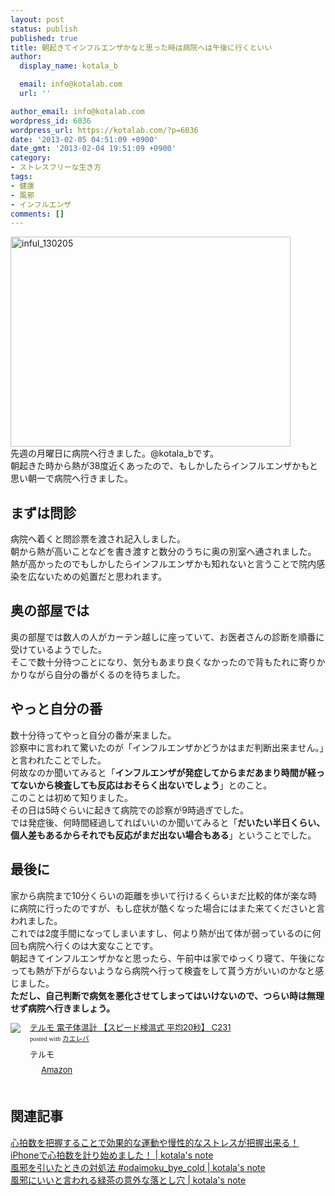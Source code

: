 ```yaml
---
layout: post
status: publish
published: true
title: 朝起きてインフルエンザかなと思った時は病院へは午後に行くといい
author:
  display_name: kotala_b

  email: info@kotalab.com
  url: ''

author_email: info@kotalab.com
wordpress_id: 6036
wordpress_url: https://kotalab.com/?p=6036
date: '2013-02-05 04:51:09 +0900'
date_gmt: '2013-02-04 19:51:09 +0900'
category:
- ストレスフリーな生き方
tags:
- 健康
- 風邪
- インフルエンザ
comments: []
---
```

<p><img src="https://kotalab.com/wp-content/uploads/inful_130205-448x336.jpg" alt="inful_130205" width="448" height="336" class="alignnone size-large wp-image-6040" /><br />
先週の月曜日に病院へ行きました。@kotala_bです。<br />
朝起きた時から熱が38度近くあったので、もしかしたらインフルエンザかもと思い朝一で病院へ行きました。<br />
<!--more--></p>
<h2>まずは問診</h2>
<p>病院へ着くと問診票を渡され記入しました。<br />
朝から熱が高いことなどを書き渡すと数分のうちに奥の別室へ通されました。<br />
熱が高かったのでもしかしたらインフルエンザかも知れないと言うことで院内感染を広ないための処置だと思われます。</p>
<h2>奥の部屋では</h2>
<p>奥の部屋では数人の人がカーテン越しに座っていて、お医者さんの診断を順番に受けているようでした。<br />
そこで数十分待つことになり、気分もあまり良くなかったので背もたれに寄りかかりながら自分の番がくるのを待ちました。</p>
<h2>やっと自分の番</h2>
<p>数十分待ってやっと自分の番が来ました。<br />
診察中に言われて驚いたのが「インフルエンザかどうかはまだ判断出来ません。」と言われたことでした。<br />
何故なのか聞いてみると「<strong>インフルエンザが発症してからまだあまり時間が経ってないから検査しても反応はおそらく出ないでしょう</strong>」とのこと。<br />
このことは初めて知りました。<br />
その日は5時ぐらいに起きて病院での診察が9時過ぎでした。<br />
では発症後、何時間経過してればいいのか聞いてみると「<strong>だいたい半日くらい、個人差もあるからそれでも反応がまだ出ない場合もある</strong>」ということでした。</p>
<h2>最後に</h2>
<p>家から病院まで10分くらいの距離を歩いて行けるくらいまだ比較的体が楽な時に病院に行ったのですが、もし症状が酷くなった場合にはまた来てくださいと言われました。<br />
これでは2度手間になってしまいますし、何より熱が出て体が弱っているのに何回も病院へ行くのは大変なことです。<br />
朝起きてインフルエンザかなと思ったら、午前中は家でゆっくり寝て、午後になっても熱が下がらないようなら病院へ行って検査をして貰う方がいいのかなと感じました。<br />
<strong>ただし、自己判断で病気を悪化させてしまってはいけないので、つらい時は無理せず病院へ行きましょう。</strong></p>
<div class="kaerebalink-box" style="text-align:left;padding-bottom:20px;font-size:small;/zoom: 1;overflow: hidden;">
<div class="kaerebalink-image" style="float:left;margin:0 15px 10px 0;"><a href="http://www.amazon.co.jp/exec/obidos/ASIN/B003RWTML6/same-22/ref=nosim/" rel="nofollow" target="_blank"><img src="http://ecx.images-amazon.com/images/I/31yOtKKe-BL._SL160_.jpg" style="border: none;" /></a></div>
<div class="kaerebalink-info" style="line-height:120%;/zoom: 1;overflow: hidden;">
<div class="kaerebalink-name" style="margin-bottom:10px;line-height:120%"><a href="http://www.amazon.co.jp/exec/obidos/ASIN/B003RWTML6/same-22/ref=nosim/" rel="nofollow" target="_blank">テルモ 電子体温計 【スピード検温式 平均20秒】 C231</a>
<div class="kaerebalink-powered-date" style="font-size:8pt;margin-top:5px;font-family:verdana;line-height:120%">posted with <a href="http://kaereba.com" target="_blank">カエレバ</a></div>
</div>
<div class="kaerebalink-detail" style="margin-bottom:5px;"> テルモ     </div>
<div class="kaerebalink-link1" style="margin-top:10px;">
<div class="shoplinkamazon" style="display:inline;margin-right:5px;background: url('http://img.yomereba.com/tam_k_01.gif') 0 0 no-repeat;padding: 2px 0 2px 18px;white-space: nowrap;"><a href="http://www.amazon.co.jp/gp/search?keywords=C231&__mk_ja_JP=%83J%83%5E%83J%83i&tag=same-22" rel="nofollow" target="_blank" title="アマゾン" >Amazon</a></div>
</div>
</div>
<div class="booklink-footer" style="clear: left"></div>
</div>
<h2 class="rele">関連記事</h2>
<p><a href="https://kotalab.com/heartrate" target="_blank">心拍数を把握することで効果的な運動や慢性的なストレスが把握出来る！iPhoneで心拍数を計り始めました！ | kotala's note</a><br />
<a href="https://kotalab.com/bye-cold" target="_blank">風邪を引いたときの対処法 #odaimoku_bye_cold | kotala's note</a><br />
<a href="https://kotalab.com/cold-hole" target="_blank">風邪にいいと言われる緑茶の意外な落とし穴 | kotala's note</a></p>
